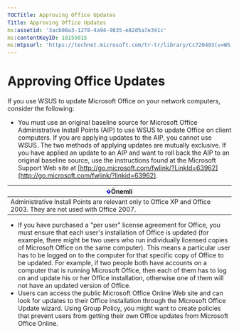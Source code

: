 ```yaml
---
TOCTitle: Approving Office Updates
Title: Approving Office Updates
ms:assetid: '3acb08a3-1278-4a94-9835-e82d5a7e341c'
ms:contentKeyID: 18155015
ms:mtpsurl: 'https://technet.microsoft.com/tr-tr/library/Cc720493(v=WS.10)'
---
```


Approving Office Updates
========================

If you use WSUS to update Microsoft Office on your network computers, consider the following:

-   You must use an original baseline source for Microsoft Office Administrative Install Points (AIP) to use WSUS to update Office on client computers. If you are applying updates to the AIP, you cannot use WSUS. The two methods of applying updates are mutually exclusive. If you have applied an update to an AIP and want to roll back the AIP to an original baseline source, use the instructions found at the Microsoft Support Web site at [http://go.microsoft.com/fwlink/?LinkId=63962](http://go.microsoft.com/fwlink/?linkid=63962).

| ![](images/Cc720493.Important(WS.10).gif)Önemli                                      |
|-------------------------------------------------------------------------------------------------------------------|
| Administrative Install Points are relevant only to Office XP and Office 2003. They are not used with Office 2007. |

-   If you have purchased a "per user" license agreement for Office, you must ensure that each user's installation of Office is updated (for example, there might be two users who run individually licensed copies of Microsoft Office on the same computer). This means a particular user has to be logged on to the computer for that specific copy of Office to be updated. For example, if two people both have accounts on a computer that is running Microsoft Office, then each of them has to log on and update his or her Office installation, otherwise one of them will not have an updated version of Office.
-   Users can access the public Microsoft Office Online Web site and can look for updates to their Office installation through the Microsoft Office Update wizard. Using Group Policy, you might want to create policies that prevent users from getting their own Office updates from Microsoft Office Online.
